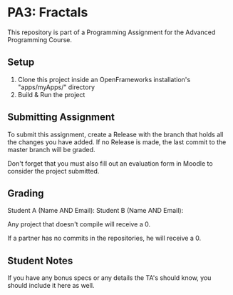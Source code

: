 # PA3: Fractals
 This repository is part of a Programming Assignment for the Advanced Programming Course.

## Setup
1. Clone this project inside an OpenFrameworks installation's "apps/myApps/" directory
2. Build & Run the project

## Submitting Assignment
To submit this assignment, create a Release with the branch that holds all the changes you have added. If no Release is made, the last commit to the master branch will be graded.

Don't forget that you must also fill out an evaluation form in Moodle to consider the project submitted.

## Grading

Student A (Name AND Email):
Student B (Name AND Email):

Any project that doesn't compile will receive a 0.

If a partner has no commits in the repositories, he will receive a 0.

## Student Notes
If you have any bonus specs or any details the TA's should know, you should include it here as well.